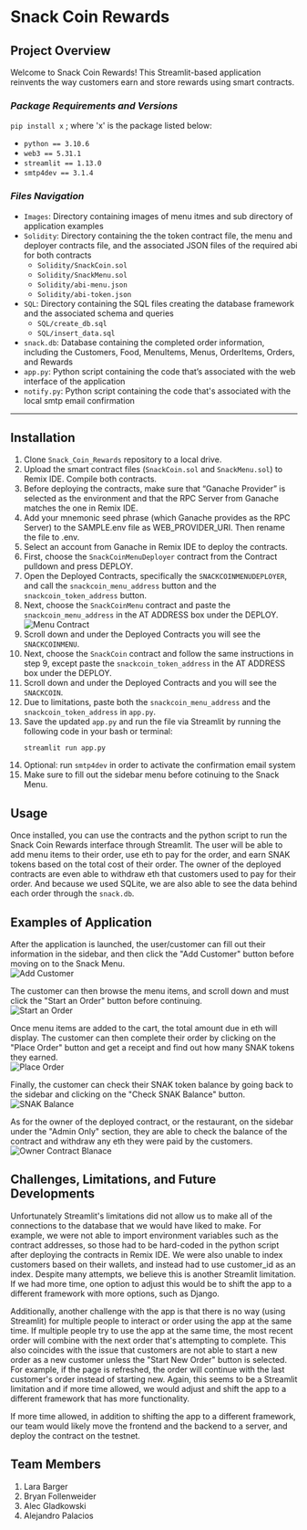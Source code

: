 # Snack Coin Rewards

## **Project Overview**

Welcome to Snack Coin Rewards! This Streamlit-based application reinvents the way customers earn and store rewards using smart contracts. 

### *Package Requirements and Versions*
`pip install x` ; where 'x' is the package listed below:
* `python == 3.10.6`
* `web3 == 5.31.1`
* `streamlit == 1.13.0`
* `smtp4dev == 3.1.4`

### *Files Navigation*
* `Images`: Directory containing images of menu itmes and sub directory of application examples
* `Solidity`: Directory containing the the token contract file, the menu and deployer contracts file, and the associated JSON files of the required abi for both contracts
  * `Solidity/SnackCoin.sol`
  * `Solidity/SnackMenu.sol`
  * `Solidity/abi-menu.json`
  * `Solidity/abi-token.json`
* `SQL`: Directory containing the SQL files creating the database framework and the associated schema and queries
  * `SQL/create_db.sql`
  * `SQL/insert_data.sql`
* `snack.db`: Database containing the completed order information, including the Customers, Food, MenuItems, Menus, OrderItems, Orders, and Rewards
* `app.py`: Python script containing the code that’s associated with the web interface of the application
* `notify.py`: Python script containing the code that's associated with the local smtp email confirmation

--------------

## Installation

1. Clone `Snack_Coin_Rewards` repository to a local drive.
2. Upload the smart contract files (`SnackCoin.sol` and `SnackMenu.sol`) to Remix IDE. Compile both contracts.
3. Before deploying the contracts, make sure that “Ganache Provider” is selected as the environment and that the RPC Server from Ganache matches the one in Remix IDE.
4. Add your mnemonic seed phrase (which Ganache provides as the RPC Server) to the SAMPLE.env file as WEB_PROVIDER_URI. Then rename the file to .env.
5. Select an account from Ganache in Remix IDE to deploy the contracts.
6. First, choose the `SnackCoinMenuDeployer` contract from the Contract pulldown and press DEPLOY.
7. Open the Deployed Contracts, specifically the `SNACKCOINMENUDEPLOYER`, and call the `snackcoin_menu_address` button and the `snackcoin_token_address` button.
8. Next, choose the `SnackCoinMenu` contract and paste the `snackcoin_menu_address` in the AT ADDRESS box under the DEPLOY. <br>
![Menu Contract](https://github.com/lrb924/Snack_Coin_Rewards/blob/main/Images/Screenshots/Menu.png)
1.  Scroll down and under the Deployed Contracts you will see the `SNACKCOINMENU`.
2.  Next, choose the `SnackCoin` contract and follow the same instructions in step 9, except paste the `snackcoin_token_address` in the AT ADDRESS box under the DEPLOY.
3.  Scroll down and under the Deployed Contracts and you will see the `SNACKCOIN`.
4.  Due to limitations, paste both the `snackcoin_menu_address` and the `snackcoin_token_address` in `app.py`.
5.  Save the updated `app.py` and run the file via Streamlit by running the following code in your bash or terminal: 
    ```
    streamlit run app.py
    ```
6.  Optional: run `smtp4dev` in order to activate the confirmation email system
7.  Make sure to fill out the sidebar menu before cotinuing to the Snack Menu.

## Usage

Once installed, you can use the contracts and the python script to run the Snack Coin Rewards interface through Streamlit. The user will be able to add menu items to their order, use eth to pay for the order, and earn SNAK tokens based on the total cost of their order. The owner of the deployed contracts are even able to withdraw eth that customers used to pay for their order. And because we used SQLite, we are also able to see the data behind each order through the `snack.db`.

## Examples of Application

After the application is launched, the user/customer can fill out their information in the sidebar, and then click the "Add Customer" button before moving on to the Snack Menu. <br>
![Add Customer](Images/Screenshots/Add%20Cusomter%20Sidebar.png)

The customer can then browse the menu items, and scroll down and must click the "Start an Order" button before continuing. <br>
![Start an Order](Images/Screenshots/Start%20an%20Order.png)

Once menu items are added to the cart, the total amount due in eth will display. The customer can then complete their order by clicking on the "Place Order" button and get a receipt and find out how many SNAK tokens they earned. <br>
![Place Order](Images/Screenshots/Place%20Order%20with%20Receipt.png)

Finally, the customer can check their SNAK token balance by going back to the sidebar and clicking on the "Check SNAK Balance" button. <br>
![SNAK Balance](Images/Screenshots/SNAK%20Balance.png)

As for the owner of the deployed contract, or the restaurant, on the sidebar under the "Admin Only" section, they are able to check the balance of the contract and withdraw any eth they were paid by the customers. <br>
![Owner Contract Blanace]()

## Challenges, Limitations, and Future Developments

Unfortunately Streamlit's limitations did not allow us to make all of the connections to the database that we would have liked to make. For example, we were not able to import environment variables such as the contract addresses, so those had to be hard-coded in the python script after deploying the contracts in Remix IDE. We were also unable to index customers based on their wallets, and instead had to use customer_id as an index. Despite many attempts, we believe this is another Streamlit limitation. If we had more time, one option to adjust this would be to shift the app to a different framework with more options, such as Django.

Additionally, another challenge with the app is that there is no way (using Streamlit) for multiple people to interact or order using the app at the same time. If multiple people try to use the app at the same time, the most recent order will combine with the next order that's attempting to complete. This also coincides with the issue that customers are not able to start a new order as a new customer unless the "Start New Order" button is selected. For example, if the page is refreshed, the order will continue with the last customer's order instead of starting new. Again, this seems to be a Streamlit limitation and if more time allowed, we would adjust and shift the app to a different framework that has more functionality. 

If more time allowed, in addition to shifting the app to a different framework, our team would likely move the frontend and the backend to a server, and deploy the contract on the testnet.

## Team Members
1. Lara Barger
2. Bryan Follenweider
3. Alec Gladkowski
4. Alejandro Palacios